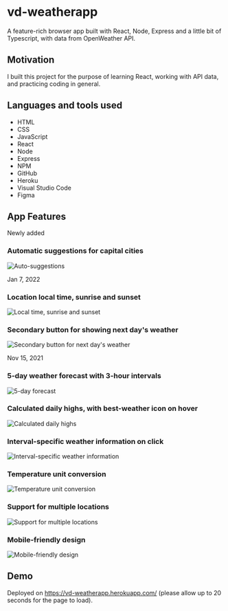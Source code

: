 # vd-weatherapp
A feature-rich browser app built with React, Node, Express and a little bit of Typescript, with data from OpenWeather API.

## Motivation
I built this project for the purpose of learning React, working with API data, and practicing coding in general.

## Languages and tools used
- HTML
- CSS
- JavaScript
- React
- Node
- Express
- NPM
- GitHub
- Heroku
- Visual Studio Code
- Figma

## App Features

Newly added
### Automatic suggestions for capital cities
![Auto-suggestions](https://raw.githubusercontent.com/DevDimov/react-openweather-app/main/client/public/images/gifs/auto-suggestions.gif "Automatic suggestions for capital cities")

Jan 7, 2022
### Location local time, sunrise and sunset
![Local time, sunrise and sunset](https://raw.githubusercontent.com/DevDimov/react-openweather-app/main/client/public/images/gifs/location-details.gif "Local time, sunrise and sunset")
### Secondary button for showing next day's weather
![Secondary button for next day's weather](https://raw.githubusercontent.com/DevDimov/react-openweather-app/main/client/public/images/gifs/daytab-increment-button.gif "Secondary button for next day's weather")

Nov 15, 2021
### 5-day weather forecast with 3-hour intervals
![5-day forecast](https://raw.githubusercontent.com/DevDimov/react-openweather-app/main/client/public/images/gifs/5-day-forecast.gif "5-day forecast")
### Calculated daily highs, with best-weather icon on hover
![Calculated daily highs](https://raw.githubusercontent.com/DevDimov/react-openweather-app/main/client/public/images/gifs/calc-daily-max.gif "Calculated daily highs")
### Interval-specific weather information on click
![Interval-specific weather information](https://raw.githubusercontent.com/DevDimov/react-openweather-app/main/client/public/images/gifs/hour-details.gif "Interval-specific weather information")
### Temperature unit conversion
![Temperature unit conversion](https://raw.githubusercontent.com/DevDimov/react-openweather-app/main/client/public/images/gifs/unit-conversion.gif "Temperature unit conversion")
### Support for multiple locations
![Support for multiple locations](https://raw.githubusercontent.com/DevDimov/react-openweather-app/main/client/public/images/gifs/multiple-locations.gif "Support for multiple locations")
### Mobile-friendly design
![Mobile-friendly design](https://raw.githubusercontent.com/DevDimov/react-openweather-app/main/client/public/images/gifs/responsive-design.gif "Mobile-friendly design")

## Demo
Deployed on https://vd-weatherapp.herokuapp.com/ (please allow up to 20 seconds for the page to load).